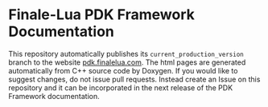 # Finale-Lua PDK Framework Documentation

This repository automatically publishes its `current_production_version` branch to the website [pdk.finalelua.com](https://pdk.finalelua.com).
The html pages are generated automatically from C++ source code by Doxygen. If you would like to suggest changes, do not issue pull requests. Instead create an Issue on this repository and it can be incorporated in the next release of the PDK Framework documentation.
